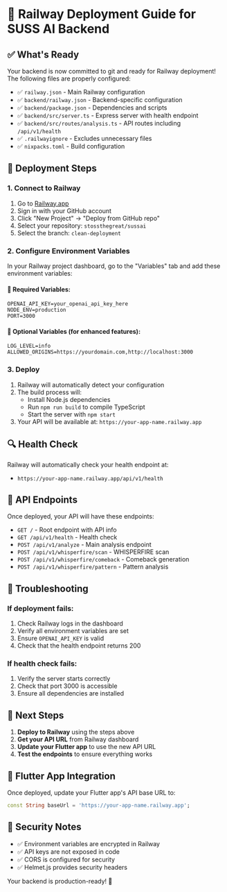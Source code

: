 # 🚀 Railway Deployment Guide for SUSS AI Backend

## ✅ What's Ready

Your backend is now committed to git and ready for Railway deployment! The following files are properly configured:

- ✅ `railway.json` - Main Railway configuration
- ✅ `backend/railway.json` - Backend-specific configuration  
- ✅ `backend/package.json` - Dependencies and scripts
- ✅ `backend/src/server.ts` - Express server with health endpoint
- ✅ `backend/src/routes/analysis.ts` - API routes including `/api/v1/health`
- ✅ `.railwayignore` - Excludes unnecessary files
- ✅ `nixpacks.toml` - Build configuration

## 🚀 Deployment Steps

### 1. Connect to Railway

1. Go to [Railway.app](https://railway.app)
2. Sign in with your GitHub account
3. Click "New Project" → "Deploy from GitHub repo"
4. Select your repository: `stossthegreat/sussai`
5. Select the branch: `clean-deployment`

### 2. Configure Environment Variables

In your Railway project dashboard, go to the "Variables" tab and add these environment variables:

#### 🔑 Required Variables:
```
OPENAI_API_KEY=your_openai_api_key_here
NODE_ENV=production
PORT=3000
```

#### 🔧 Optional Variables (for enhanced features):
```
LOG_LEVEL=info
ALLOWED_ORIGINS=https://yourdomain.com,http://localhost:3000
```

### 3. Deploy

1. Railway will automatically detect your configuration
2. The build process will:
   - Install Node.js dependencies
   - Run `npm run build` to compile TypeScript
   - Start the server with `npm start`
3. Your API will be available at: `https://your-app-name.railway.app`

## 🔍 Health Check

Railway will automatically check your health endpoint at:
- `https://your-app-name.railway.app/api/v1/health`

## 📡 API Endpoints

Once deployed, your API will have these endpoints:

- `GET /` - Root endpoint with API info
- `GET /api/v1/health` - Health check
- `POST /api/v1/analyze` - Main analysis endpoint
- `POST /api/v1/whisperfire/scan` - WHISPERFIRE scan
- `POST /api/v1/whisperfire/comeback` - Comeback generation
- `POST /api/v1/whisperfire/pattern` - Pattern analysis

## 🔧 Troubleshooting

### If deployment fails:
1. Check Railway logs in the dashboard
2. Verify all environment variables are set
3. Ensure `OPENAI_API_KEY` is valid
4. Check that the health endpoint returns 200

### If health check fails:
1. Verify the server starts correctly
2. Check that port 3000 is accessible
3. Ensure all dependencies are installed

## 🎯 Next Steps

1. **Deploy to Railway** using the steps above
2. **Get your API URL** from Railway dashboard
3. **Update your Flutter app** to use the new API URL
4. **Test the endpoints** to ensure everything works

## 📱 Flutter App Integration

Once deployed, update your Flutter app's API base URL to:
```dart
const String baseUrl = 'https://your-app-name.railway.app';
```

## 🔐 Security Notes

- ✅ Environment variables are encrypted in Railway
- ✅ API keys are not exposed in code
- ✅ CORS is configured for security
- ✅ Helmet.js provides security headers

Your backend is production-ready! 🚀 
